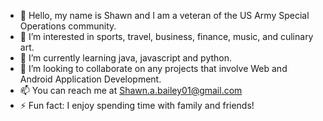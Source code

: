 - 👋 Hello, my name is Shawn and I am a veteran of the US Army Special Operations community.
- 👀 I’m interested in sports, travel, business, finance, music, and culinary art. 
- 🌱 I’m currently learning java, javascript and python.
- 💞️ I’m looking to collaborate on any projects that involve Web and Android Application Development.  
- 📫 You can reach me at Shawn.a.bailey01@gmail.com
- ⚡ Fun fact: I enjoy spending time with family and friends!
